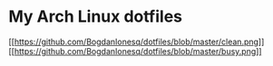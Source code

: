 # My Arch Linux dotfiles
[[https://github.com/BogdanIonesq/dotfiles/blob/master/clean.png]]
[[https://github.com/BogdanIonesq/dotfiles/blob/master/busy.png]]
